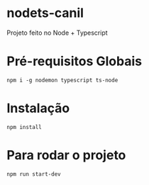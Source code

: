 # nodets-canil
Projeto feito no Node + Typescript

# Pré-requisitos Globais
`npm i -g nodemon typescript ts-node`

# Instalação
`npm install`

# Para rodar o projeto
`npm run start-dev`